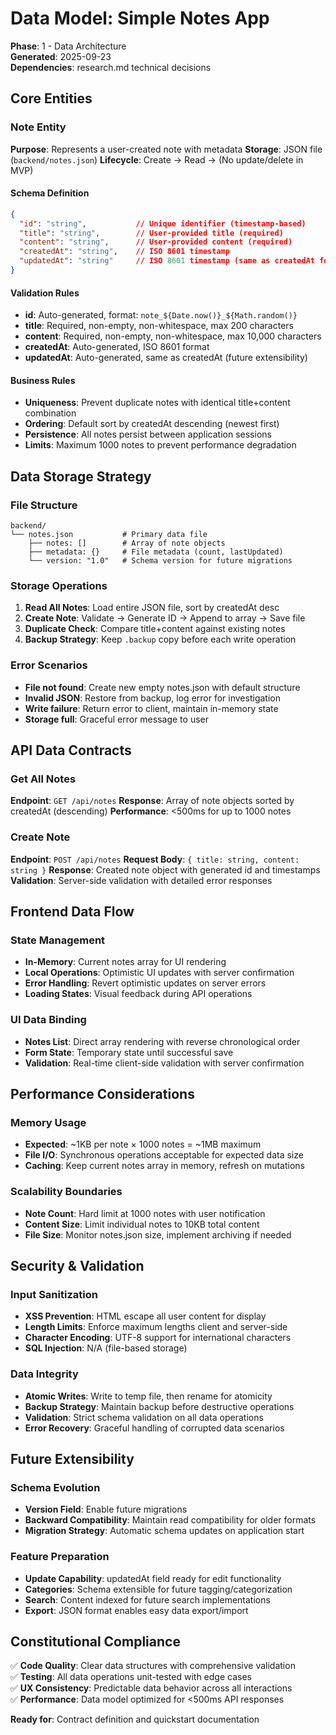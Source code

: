 # Data Model: Simple Notes App

**Phase**: 1 - Data Architecture  
**Generated**: 2025-09-23  
**Dependencies**: research.md technical decisions

## Core Entities

### Note Entity
**Purpose**: Represents a user-created note with metadata
**Storage**: JSON file (`backend/notes.json`)
**Lifecycle**: Create → Read → (No update/delete in MVP)

#### Schema Definition
```json
{
  "id": "string",           // Unique identifier (timestamp-based)
  "title": "string",        // User-provided title (required)
  "content": "string",      // User-provided content (required)
  "createdAt": "string",    // ISO 8601 timestamp
  "updatedAt": "string"     // ISO 8601 timestamp (same as createdAt for MVP)
}
```

#### Validation Rules
- **id**: Auto-generated, format: `note_${Date.now()}_${Math.random()}`
- **title**: Required, non-empty, non-whitespace, max 200 characters
- **content**: Required, non-empty, non-whitespace, max 10,000 characters
- **createdAt**: Auto-generated, ISO 8601 format
- **updatedAt**: Auto-generated, same as createdAt (future extensibility)

#### Business Rules
- **Uniqueness**: Prevent duplicate notes with identical title+content combination
- **Ordering**: Default sort by createdAt descending (newest first)
- **Persistence**: All notes persist between application sessions
- **Limits**: Maximum 1000 notes to prevent performance degradation

## Data Storage Strategy

### File Structure
```
backend/
└── notes.json           # Primary data file
    ├── notes: []        # Array of note objects
    ├── metadata: {}     # File metadata (count, lastUpdated)
    └── version: "1.0"   # Schema version for future migrations
```

### Storage Operations
1. **Read All Notes**: Load entire JSON file, sort by createdAt desc
2. **Create Note**: Validate → Generate ID → Append to array → Save file
3. **Duplicate Check**: Compare title+content against existing notes
4. **Backup Strategy**: Keep `.backup` copy before each write operation

### Error Scenarios
- **File not found**: Create new empty notes.json with default structure
- **Invalid JSON**: Restore from backup, log error for investigation
- **Write failure**: Return error to client, maintain in-memory state
- **Storage full**: Graceful error message to user

## API Data Contracts

### Get All Notes
**Endpoint**: `GET /api/notes`
**Response**: Array of note objects sorted by createdAt (descending)
**Performance**: <500ms for up to 1000 notes

### Create Note
**Endpoint**: `POST /api/notes`
**Request Body**: `{ title: string, content: string }`
**Response**: Created note object with generated id and timestamps
**Validation**: Server-side validation with detailed error responses

## Frontend Data Flow

### State Management
- **In-Memory**: Current notes array for UI rendering
- **Local Operations**: Optimistic UI updates with server confirmation
- **Error Handling**: Revert optimistic updates on server errors
- **Loading States**: Visual feedback during API operations

### UI Data Binding
- **Notes List**: Direct array rendering with reverse chronological order
- **Form State**: Temporary state until successful save
- **Validation**: Real-time client-side validation with server confirmation

## Performance Considerations

### Memory Usage
- **Expected**: ~1KB per note × 1000 notes = ~1MB maximum
- **File I/O**: Synchronous operations acceptable for expected data size
- **Caching**: Keep current notes array in memory, refresh on mutations

### Scalability Boundaries
- **Note Count**: Hard limit at 1000 notes with user notification
- **Content Size**: Limit individual notes to 10KB total content
- **File Size**: Monitor notes.json size, implement archiving if needed

## Security & Validation

### Input Sanitization
- **XSS Prevention**: HTML escape all user content for display
- **Length Limits**: Enforce maximum lengths client and server-side
- **Character Encoding**: UTF-8 support for international characters
- **SQL Injection**: N/A (file-based storage)

### Data Integrity
- **Atomic Writes**: Write to temp file, then rename for atomicity
- **Backup Strategy**: Maintain backup before destructive operations
- **Validation**: Strict schema validation on all data operations
- **Error Recovery**: Graceful handling of corrupted data scenarios

## Future Extensibility

### Schema Evolution
- **Version Field**: Enable future migrations
- **Backward Compatibility**: Maintain read compatibility for older formats
- **Migration Strategy**: Automatic schema updates on application start

### Feature Preparation
- **Update Capability**: updatedAt field ready for edit functionality
- **Categories**: Schema extensible for future tagging/categorization
- **Search**: Content indexed for future search implementations
- **Export**: JSON format enables easy data export/import

## Constitutional Compliance

✅ **Code Quality**: Clear data structures with comprehensive validation  
✅ **Testing**: All data operations unit-tested with edge cases  
✅ **UX Consistency**: Predictable data behavior across all interactions  
✅ **Performance**: Data model optimized for <500ms API responses  

**Ready for**: Contract definition and quickstart documentation